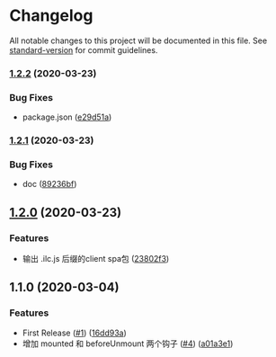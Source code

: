 # Changelog

All notable changes to this project will be documented in this file. See [standard-version](https://github.com/conventional-changelog/standard-version) for commit guidelines.

### [1.2.2](https://github.com/EHfive/nuxt-micro-frontend-ilc/compare/v1.2.1...v1.2.2) (2020-03-23)


### Bug Fixes

* package.json ([e29d51a](https://github.com/EHfive/nuxt-micro-frontend-ilc/commit/e29d51a4a0f8157dc82942263e7d31a78b5044e8))

### [1.2.1](https://github.com/FEMessage/nuxt-micro-frontend/compare/v1.2.0...v1.2.1) (2020-03-23)


### Bug Fixes

* doc ([89236bf](https://github.com/FEMessage/nuxt-micro-frontend/commit/89236bf71e155b9c00eec9538b55cf4d775e589a))

## [1.2.0](https://github.com/FEMessage/nuxt-micro-frontend/compare/v1.1.0...v1.2.0) (2020-03-23)


### Features

* 输出 .ilc.js 后缀的client spa包 ([23802f3](https://github.com/FEMessage/nuxt-micro-frontend/commit/23802f3a70dd4bca586db86b7120009863a3364c))

## 1.1.0 (2020-03-04)


### Features

* First Release ([#1](https://github.com/FEMessage/nuxt-micro-frontend/issues/1)) ([16dd93a](https://github.com/FEMessage/nuxt-micro-frontend/commit/16dd93ab25157dd0cb5fb10b5056c5809b24e38c))
* 增加 mounted 和 beforeUnmount 两个钩子 ([#4](https://github.com/FEMessage/nuxt-micro-frontend/issues/4)) ([a01a3e1](https://github.com/FEMessage/nuxt-micro-frontend/commit/a01a3e142a13e7dc459ff1d45bd5c5138b52ce1c))
